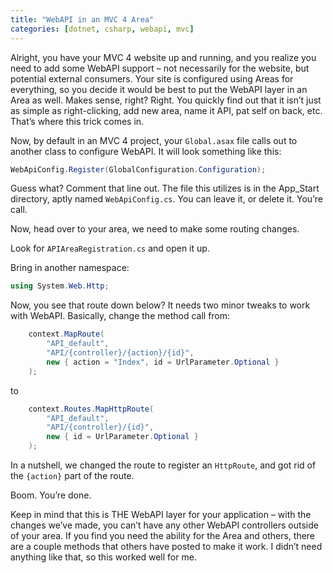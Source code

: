 ```yaml
---
title: "WebAPI in an MVC 4 Area"
categories: [dotnet, csharp, webapi, mvc]
---
```


Alright, you have your MVC 4 website up and running, and you realize you need to add some WebAPI support – not necessarily for the website, but potential external consumers. Your site is configured using Areas for everything, so you decide it would be best to put the WebAPI layer in an Area as well. Makes sense, right? Right. You quickly find out that it isn’t just as simple as right-clicking, add new area, name it API, pat self on back, etc. That’s where this trick comes in.

Now, by default in an MVC 4 project, your `Global.asax` file calls out to another class to configure WebAPI. It will look something like this:

```csharp
WebApiConfig.Register(GlobalConfiguration.Configuration);
```

Guess what? Comment that line out. The file this utilizes is in the App_Start directory, aptly named `WebApiConfig.cs`. You can leave it, or delete it. You’re call.

Now, head over to your area, we need to make some routing changes.

Look for `APIAreaRegistration.cs` and open it up.

Bring in another namespace:

```csharp
using System.Web.Http;
```

Now, you see that route down below? It needs two minor tweaks to work with WebAPI. Basically, change the method call from:

```csharp
    context.MapRoute(
        "API_default",
        "API/{controller}/{action}/{id}",
        new { action = "Index", id = UrlParameter.Optional }
    );
```            
to

```csharp
    context.Routes.MapHttpRoute(
        "API_default",
        "API/{controller}/{id}",
        new { id = UrlParameter.Optional }
    );
```
In a nutshell, we changed the route to register an `HttpRoute`, and got rid of the `{action}` part of the route.

Boom. You’re done.

Keep in mind that this is THE WebAPI layer for your application – with the changes we’ve made, you can’t have any other WebAPI controllers outside of your area. If you find you need the ability for the Area and others, there are a couple methods that others have posted to make it work. I didn’t need anything like that, so this worked well for me.

